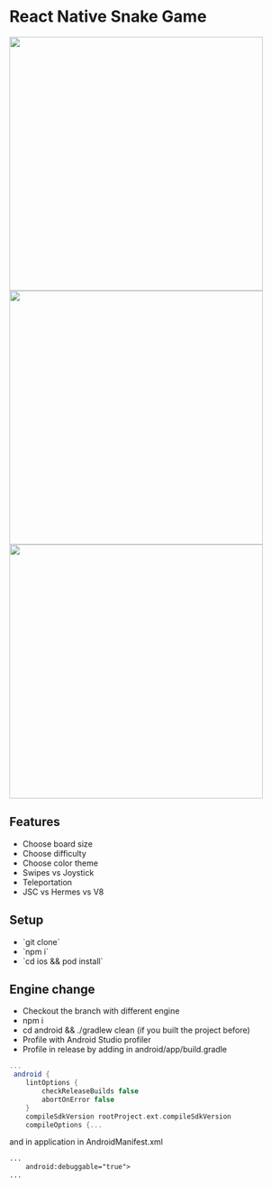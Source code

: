 <h1>React Native Snake Game</h1>
<p>
    <img src="https://cloclo13.datacloudmail.ru/weblink/view/2dr3/4Xsfp3rL8?etag=CA6BC75772C80F98A54FDD5D3CB8C68463B74FA2" height="450" />
    <img src="https://cloclo23.datacloudmail.ru/weblink/view/k6Xa/2rqkxtK8m?etag=A67518D6200022626FE5788D0884538E96C487C5" height="450" />
    <img src="https://cloclo22.datacloudmail.ru/weblink/view/4yAG/3qaLKtK3Y?etag=2341E5887311C6F1A51F24F36D8DE75E8A8A7821" height="450" />
</p>
<h2>Features</h2>
<ul>
    <li>Choose board size</li>
    <li>Choose difficulty</li>
    <li>Choose color theme</li>
    <li>Swipes vs Joystick</li>
    <li>Teleportation</li>
    <li>JSC vs Hermes vs V8</li>
</ul>
<h2>Setup</h2>
<ul>
    <li>`git clone`</li>
    <li>`npm i`</li>
    <li>`cd ios && pod install`</li>
</ul>
<h2>Engine change</h2>
<ul>
    <li>Checkout the branch with different engine</li>
    <li>npm i</li>
    <li>cd android && ./gradlew clean (if you built the project before)</li>
    <li>Profile with Android Studio profiler</li>
    <li>Profile in release by adding in android/app/build.gradle</li>
</ul>

```gradle
...
 android {
    lintOptions {
        checkReleaseBuilds false
        abortOnError false
    }
    compileSdkVersion rootProject.ext.compileSdkVersion
    compileOptions {...
```

<p>and in application in AndroidManifest.xml</p>

```xml
...
    android:debuggable="true">
...
```
